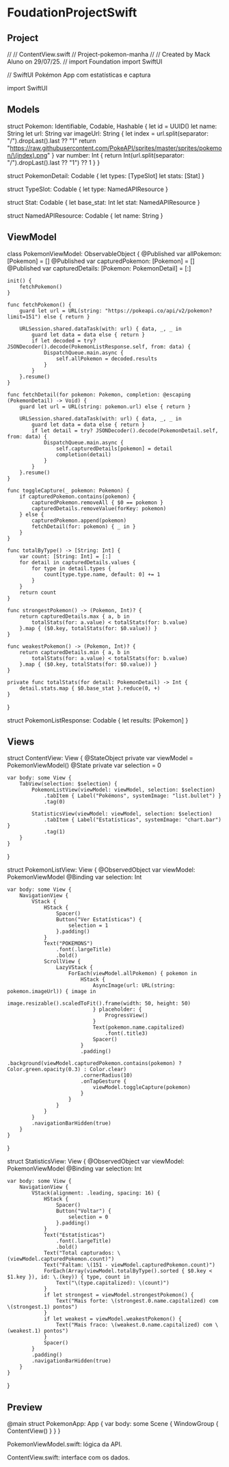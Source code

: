 # FoudationProjectSwift



## Project

//
//  ContentView.swift
//  Project-pokemon-manha
//
//  Created by Mack Aluno on 29/07/25.
//
import Foundation
import SwiftUI


// SwiftUI Pokémon App com estatísticas e captura

import SwiftUI

## Models
struct Pokemon: Identifiable, Codable, Hashable {
    let id = UUID()
    let name: String
    let url: String
    var imageUrl: String {
        let index = url.split(separator: "/").dropLast().last ?? "1"
        return "https://raw.githubusercontent.com/PokeAPI/sprites/master/sprites/pokemon/\(index).png"
    }
    var number: Int {
        return Int(url.split(separator: "/").dropLast().last ?? "1") ?? 1
    }
}

struct PokemonDetail: Codable {
    let types: [TypeSlot]
    let stats: [Stat]
}

struct TypeSlot: Codable {
    let type: NamedAPIResource
}

struct Stat: Codable {
    let base_stat: Int
    let stat: NamedAPIResource
}

struct NamedAPIResource: Codable {
    let name: String
}

## ViewModel
class PokemonViewModel: ObservableObject {
    @Published var allPokemon: [Pokemon] = []
    @Published var capturedPokemon: [Pokemon] = []
    @Published var capturedDetails: [Pokemon: PokemonDetail] = [:]

    init() {
        fetchPokemon()
    }

    func fetchPokemon() {
        guard let url = URL(string: "https://pokeapi.co/api/v2/pokemon?limit=151") else { return }

        URLSession.shared.dataTask(with: url) { data, _, _ in
            guard let data = data else { return }
            if let decoded = try? JSONDecoder().decode(PokemonListResponse.self, from: data) {
                DispatchQueue.main.async {
                    self.allPokemon = decoded.results
                }
            }
        }.resume()
    }

    func fetchDetail(for pokemon: Pokemon, completion: @escaping (PokemonDetail) -> Void) {
        guard let url = URL(string: pokemon.url) else { return }

        URLSession.shared.dataTask(with: url) { data, _, _ in
            guard let data = data else { return }
            if let detail = try? JSONDecoder().decode(PokemonDetail.self, from: data) {
                DispatchQueue.main.async {
                    self.capturedDetails[pokemon] = detail
                    completion(detail)
                }
            }
        }.resume()
    }

    func toggleCapture(_ pokemon: Pokemon) {
        if capturedPokemon.contains(pokemon) {
            capturedPokemon.removeAll { $0 == pokemon }
            capturedDetails.removeValue(forKey: pokemon)
        } else {
            capturedPokemon.append(pokemon)
            fetchDetail(for: pokemon) { _ in }
        }
    }

    func totalByType() -> [String: Int] {
        var count: [String: Int] = [:]
        for detail in capturedDetails.values {
            for type in detail.types {
                count[type.type.name, default: 0] += 1
            }
        }
        return count
    }

    func strongestPokemon() -> (Pokemon, Int)? {
        return capturedDetails.max { a, b in
            totalStats(for: a.value) < totalStats(for: b.value)
        }.map { ($0.key, totalStats(for: $0.value)) }
    }

    func weakestPokemon() -> (Pokemon, Int)? {
        return capturedDetails.min { a, b in
            totalStats(for: a.value) < totalStats(for: b.value)
        }.map { ($0.key, totalStats(for: $0.value)) }
    }

    private func totalStats(for detail: PokemonDetail) -> Int {
        detail.stats.map { $0.base_stat }.reduce(0, +)
    }
}

struct PokemonListResponse: Codable {
    let results: [Pokemon]
}

## Views
struct ContentView: View {
    @StateObject private var viewModel = PokemonViewModel()
    @State private var selection = 0

    var body: some View {
        TabView(selection: $selection) {
            PokemonListView(viewModel: viewModel, selection: $selection)
                .tabItem { Label("Pokémons", systemImage: "list.bullet") }
                .tag(0)

            StatisticsView(viewModel: viewModel, selection: $selection)
                .tabItem { Label("Estatísticas", systemImage: "chart.bar") }
                .tag(1)
        }
    }
}

struct PokemonListView: View {
    @ObservedObject var viewModel: PokemonViewModel
    @Binding var selection: Int

    var body: some View {
        NavigationView {
            VStack {
                HStack {
                    Spacer()
                    Button("Ver Estatísticas") {
                        selection = 1
                    }.padding()
                }
                Text("POKEMONS")
                    .font(.largeTitle)
                    .bold()
                ScrollView {
                    LazyVStack {
                        ForEach(viewModel.allPokemon) { pokemon in
                            HStack {
                                AsyncImage(url: URL(string: pokemon.imageUrl)) { image in
                                    image.resizable().scaledToFit().frame(width: 50, height: 50)
                                } placeholder: {
                                    ProgressView()
                                }
                                Text(pokemon.name.capitalized)
                                    .font(.title3)
                                Spacer()
                            }
                            .padding()
                            .background(viewModel.capturedPokemon.contains(pokemon) ? Color.green.opacity(0.3) : Color.clear)
                            .cornerRadius(10)
                            .onTapGesture {
                                viewModel.toggleCapture(pokemon)
                            }
                        }
                    }
                }
            }
            .navigationBarHidden(true)
        }
    }
}

struct StatisticsView: View {
    @ObservedObject var viewModel: PokemonViewModel
    @Binding var selection: Int

    var body: some View {
        NavigationView {
            VStack(alignment: .leading, spacing: 16) {
                HStack {
                    Spacer()
                    Button("Voltar") {
                        selection = 0
                    }.padding()
                }
                Text("Estatísticas")
                    .font(.largeTitle)
                    .bold()
                Text("Total capturados: \(viewModel.capturedPokemon.count)")
                Text("Faltam: \(151 - viewModel.capturedPokemon.count)")
                ForEach(Array(viewModel.totalByType().sorted { $0.key < $1.key }), id: \.(key)) { type, count in
                    Text("\(type.capitalized): \(count)")
                }
                if let strongest = viewModel.strongestPokemon() {
                    Text("Mais forte: \(strongest.0.name.capitalized) com \(strongest.1) pontos")
                }
                if let weakest = viewModel.weakestPokemon() {
                    Text("Mais fraco: \(weakest.0.name.capitalized) com \(weakest.1) pontos")
                }
                Spacer()
            }
            .padding()
            .navigationBarHidden(true)
        }
    }
}

## Preview
@main
struct PokemonApp: App {
    var body: some Scene {
        WindowGroup {
            ContentView()
        }
    }
}


PokemonViewModel.swift: lógica da API.

ContentView.swift: interface com os dados.

